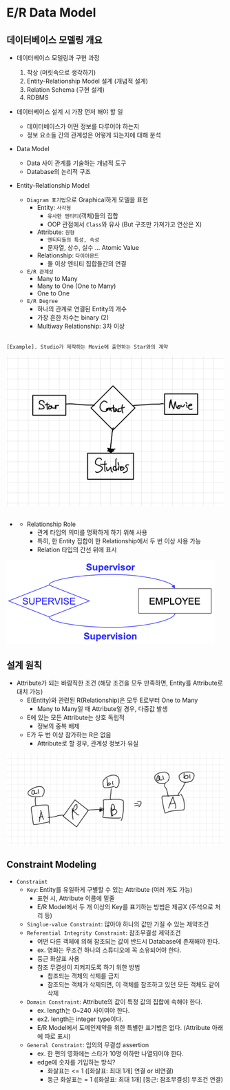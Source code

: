 # E/R Data Model

## 데이터베이스 모델링 개요

- 데이터베이스 모델링과 구현 과정

    1. 착상 (머릿속으로 생각하기)
    2. Entity-Relationship Model 설계 (개념적 설계)
    3. Relation Schema (구현 설계)
    4. RDBMS
    

- 데이터베이스 설계 시 가장 먼저 해야 할 일
    - 데이터베이스가 어떤 정보를 다루어야 하는지
    - 정보 요소들 간의 관계성은 어떻게 되는지에 대해 분석

- Data Model
    - Data 사이 관계를 기술하는 개념적 도구
    - Database의 논리적 구조

- Entity-Relationship Model
    - `Diagram 표기법`으로 Graphical하게 모델을 표현
        - Entity: `사각형`
            - `유사한 엔티티`(객체)들의 집합
            - OOP 관점에서 `Class`와 유사 (But 구조만 가져가고 연산은 X)
        - Attribute: `원형`
            - `엔티티들의 특성, 속성`
            - 문자열, 상수, 실수 ... Atomic Value
        - Relationship: `다이아몬드`
            - 둘 이상 엔티티 집합들간의 연결
    - `E/R 관계성`
        - Many to Many
        - Many to One (One to Many)
        - One to One
    - `E/R Degree`
        - 하나의 관계로 연결된 Entity의 개수
        - 가장 흔한 차수는 binary (2)
        - Multiway Relationship: 3차 이상
 
##

    [Example]. Studio가 제작하는 Movie에 출연하는 Star와의 계약

![](images/Multi-Relationship-ER-Example.jpeg)

- ##
    - Relationship Role
        - 관계 타입의 의미를 명확하게 하기 위해 사용
        - 특히, 한 Entity 집합이 한 Relationship에서 두 번 이상 사용 가능
        - Relation 타입의 간선 위에 표시

![](images/Relationship-Role-Example.png)


## 설계 원칙

- Attribute가 되는 바람직한 조건 (해당 조건을 모두 만족하면, Entity를 Attribute로 대치 가능)
    - E(Entity)와 관련된 R(Relationship)은 모두 E로부터 One to Many
        - Many to Many일 때 Attribute일 경우, 다중값 발생
    - E에 있는 모든 Attribute는 상호 독립적
        - 정보의 중복 배제
    - E가 두 번 이상 참가하는 R은 없음
        - Attribute로 할 경우, 관계성 정보가 유실
    
![](images/Attribute-Condition.jpeg)

## Constraint Modeling

- `Constraint`
    - `Key`: Entity를 유일하게 구별할 수 있는 Attribute (여러 개도 가능)
        - 표현 시, Attribute 이름에 밑줄
        - E/R Model에서 두 개 이상의 Key를 표기하는 방법은 제공X (주석으로 처리 등)
    - `Singlue-value Constraint`: 많아야 하나의 값만 가질 수 있는 제약조건
    - `Referential Integrity Constraint`: 참조무결성 제약조건
        - 어떤 다른 객체에 의해 참조되는 값이 반드시 Database에 존재해야 한다.
        - ex. 영화는 무조건 하나의 스튜디오에 꼭 소유되어야 한다.
        - 둥근 화살표 사용
        - 참조 무결성이 지켜지도록 하기 위한 방법
            - 참조되는 객체의 삭제를 금지
            - 참조되는 객체가 삭제되면, 이 객체를 참조하고 있던 모든 객체도 같이 삭제
    - `Domain Constraint`: Attribute의 값이 특정 값의 집합에 속해야 한다.
        - ex. length는 0~240 사이여야 한다.
        - ex2. length는 integer type이다.
        - E/R Model에서 도메인제약을 위한 특별한 표기법은 없다. (Attribute 아래에 따로 표시)
    - `General Constraint`: 임의의 무결성 assertion
        - ex. 한 편의 영화에는 스타가 10명 이하만 나열되어야 한다.
        - edge에 숫자를 기입하는 방식?
            - 화살표는 <= 1 ([화살표: 최대 1개] 연결 or 비연결)
            - 둥근 화살표는 = 1 ([화살표: 최대 1개] [둥근: 참조무결성] 무조건 연결)
